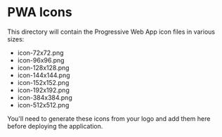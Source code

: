 # PWA Icons

This directory will contain the Progressive Web App icon files in various sizes:

- icon-72x72.png
- icon-96x96.png
- icon-128x128.png
- icon-144x144.png
- icon-152x152.png
- icon-192x192.png
- icon-384x384.png
- icon-512x512.png

You'll need to generate these icons from your logo and add them here before deploying the application. 